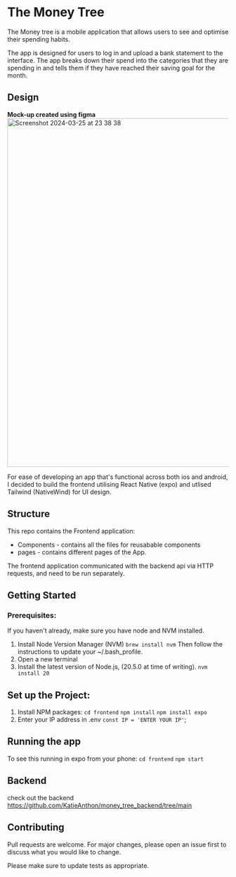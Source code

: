# The Money Tree
The Money tree is a mobile application that allows users to see  and optimise their spending habits.

The app is designed for users to log in and upload a bank statement to the interface. The app breaks down their spend into the categories that they are spending in and tells them if they have reached their saving goal for the month.

## Design 
__Mock-up created using figma__
<img width="792" alt="Screenshot 2024-03-25 at 23 38 38" src="https://github.com/KatieAnthon/The_Money_Tree/assets/94082001/c95374e2-7077-45aa-9b00-6b358eeee52c">

For ease of developing an app that's functional across both ios and android, I decided to build the frontend utilising React Native (expo) and utlised Tailwind (NativeWind) for UI design. 

## Structure

This repo contains the Frontend application: 
* Components - contains all the files for reusabable components
* pages - contains different pages of the App.

The frontend application communicated with the backend api via HTTP requests, and need to be run separately.

## Getting Started

### Prerequisites:
If you haven't already, make sure you have node and NVM installed.

1. Install Node Version Manager (NVM)
   `brew install nvm`
Then follow the instructions to update your ~/.bash_profile.
2. Open a new terminal
3. Install the latest version of Node.js, (20.5.0 at time of writing).
   `nvm install 20`

## Set up the Project:
1. Install NPM packages:
   `cd frontend`
   `npm install`
   `npm install expo`
3. Enter your IP address in .env
  `const IP = 'ENTER YOUR IP'`;

## Running the app
To see this running in expo from your phone:
`cd frontend`
`npm start`

## Backend
check out the backend https://github.com/KatieAnthon/money_tree_backend/tree/main

## Contributing
Pull requests are welcome. For major changes, please open an issue first
to discuss what you would like to change.

Please make sure to update tests as appropriate.

